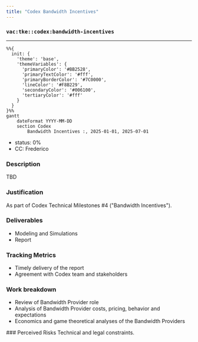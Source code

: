 ```yaml
---
title: "Codex Bandwidth Incentives"
---
```

### `vac:tke::codex:bandwidth-incentives`
---

```mermaid
%%{ 
  init: { 
    'theme': 'base', 
    'themeVariables': { 
      'primaryColor': '#BB2528', 
      'primaryTextColor': '#fff', 
      'primaryBorderColor': '#7C0000', 
      'lineColor': '#F8B229', 
      'secondaryColor': '#006100', 
      'tertiaryColor': '#fff' 
    } 
  } 
}%%
gantt
	dateFormat YYYY-MM-DD
	section Codex
		Bandwidth Incentives :, 2025-01-01, 2025-07-01
```

- status: 0%
- CC: Frederico

### Description
TBD

### Justification
As part of Codex Technical Milestones #4 ("Bandwidth Incentives").

### Deliverables
- Modeling and Simulations
- Report 

### Tracking Metrics
- Timely delivery of the report
- Agreement with Codex team and stakeholders

### Work breakdown
- Review of Bandwidth Provider role
- Analysis of Bandwidth Provider costs, pricing, behavior and expectations
- Economics and game theoretical analyses of the Bandwidth Providers

### Perceived Risks
Technical and legal constraints.
